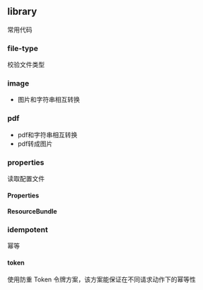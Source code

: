 ## library

常用代码

### file-type
校验文件类型

### image
- 图片和字符串相互转换

### pdf
- pdf和字符串相互转换
- pdf转成图片

### properties
读取配置文件

#### Properties
#### ResourceBundle

### idempotent
幂等

#### token
使用防重 Token 令牌方案，该方案能保证在不同请求动作下的幂等性
